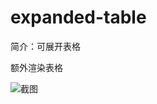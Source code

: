 # expanded-table

简介：可展开表格

额外渲染表格

![截图](https://unpkg.com/@ice/block-expanded-table/screenshot.png)
